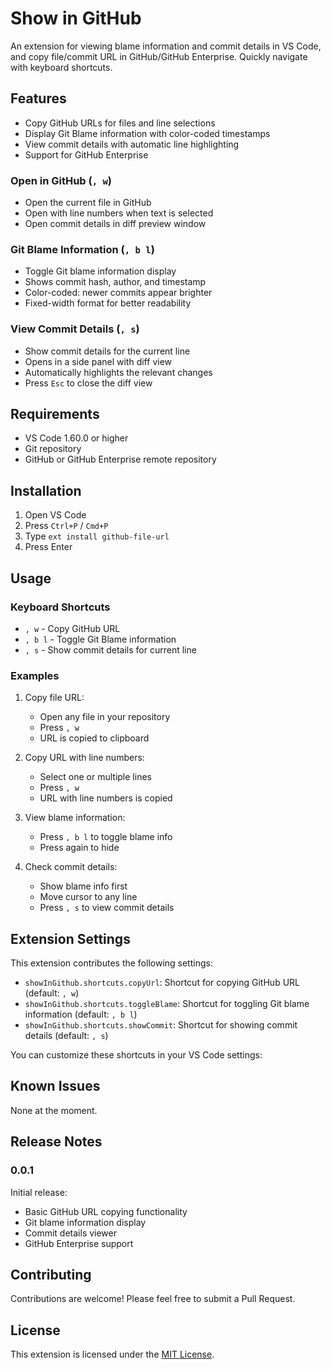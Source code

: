 # Show in GitHub

An extension for viewing blame information and commit details in VS Code, and copy file/commit URL in GitHub/GitHub Enterprise. Quickly navigate with keyboard shortcuts.

## Features

- Copy GitHub URLs for files and line selections
- Display Git Blame information with color-coded timestamps
- View commit details with automatic line highlighting
- Support for GitHub Enterprise

### Open in GitHub (`, w`)
- Open the current file in GitHub
- Open with line numbers when text is selected
- Open commit details in diff preview window

### Git Blame Information (`, b l`)
- Toggle Git blame information display
- Shows commit hash, author, and timestamp
- Color-coded: newer commits appear brighter
- Fixed-width format for better readability

### View Commit Details (`, s`)
- Show commit details for the current line
- Opens in a side panel with diff view
- Automatically highlights the relevant changes
- Press `Esc` to close the diff view

## Requirements

- VS Code 1.60.0 or higher
- Git repository
- GitHub or GitHub Enterprise remote repository

## Installation

1. Open VS Code
2. Press `Ctrl+P` / `Cmd+P`
3. Type `ext install github-file-url`
4. Press Enter

## Usage

### Keyboard Shortcuts

- `, w` - Copy GitHub URL
- `, b l` - Toggle Git Blame information
- `, s` - Show commit details for current line

### Examples

1. Copy file URL:
   - Open any file in your repository
   - Press `, w`
   - URL is copied to clipboard

2. Copy URL with line numbers:
   - Select one or multiple lines
   - Press `, w`
   - URL with line numbers is copied

3. View blame information:
   - Press `, b l` to toggle blame info
   - Press again to hide

4. Check commit details:
   - Show blame info first
   - Move cursor to any line
   - Press `, s` to view commit details

## Extension Settings

This extension contributes the following settings:

* `showInGithub.shortcuts.copyUrl`: Shortcut for copying GitHub URL (default: `, w`)
* `showInGithub.shortcuts.toggleBlame`: Shortcut for toggling Git blame information (default: `, b l`)
* `showInGithub.shortcuts.showCommit`: Shortcut for showing commit details (default: `, s`)

You can customize these shortcuts in your VS Code settings:

## Known Issues

None at the moment.

## Release Notes

### 0.0.1

Initial release:
- Basic GitHub URL copying functionality
- Git blame information display
- Commit details viewer
- GitHub Enterprise support

## Contributing

Contributions are welcome! Please feel free to submit a Pull Request.

## License

This extension is licensed under the [MIT License](LICENSE).